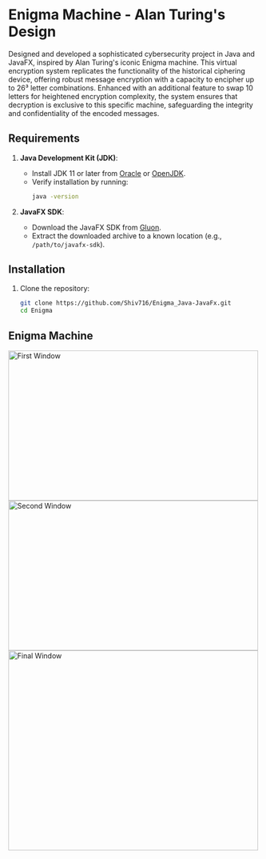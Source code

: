 # Enigma Machine - Alan Turing's Design

Designed and developed a sophisticated cybersecurity project in Java and JavaFX, inspired by Alan Turing's iconic Enigma machine. This virtual encryption system replicates the functionality of the historical ciphering device, offering robust message encryption with a capacity to encipher up to 26³ letter combinations. Enhanced with an additional feature to swap 10 letters for heightened encryption complexity, the system ensures that decryption is exclusive to this specific machine, safeguarding the integrity and confidentiality of the encoded messages.

## Requirements

1. **Java Development Kit (JDK)**:
   - Install JDK 11 or later from [Oracle](https://www.oracle.com/java/technologies/javase-downloads.html) or [OpenJDK](https://openjdk.org/).
   - Verify installation by running:
     ```bash
     java -version
     ```

2. **JavaFX SDK**:
   - Download the JavaFX SDK from [Gluon](https://gluonhq.com/products/javafx/).
   - Extract the downloaded archive to a known location (e.g., `/path/to/javafx-sdk`).

## Installation

1. Clone the repository:
   ```bash
   git clone https://github.com/Shiv716/Enigma_Java-JavaFx.git
   cd Enigma

## Enigma Machine

<img src="images/Intro1.png" alt="First Window" width="500" height="300">

<img src="images/Intro2.png" alt="Second Window" width="500" height="300">

<img src="images/EngimaClass.png" alt="Final Window" width="500" height="400">
